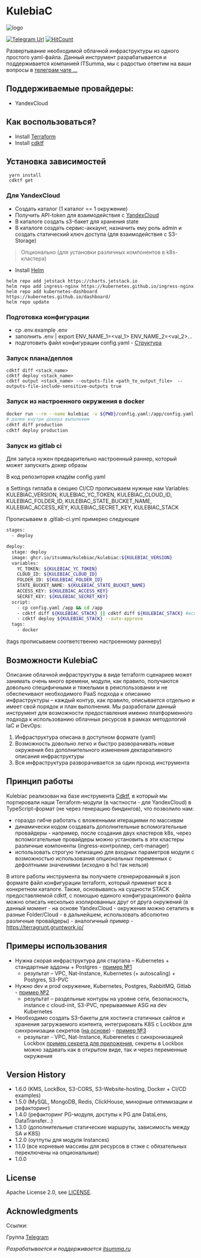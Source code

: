 # KulebiaC

![logo](https://www.itsumma.ru/assets/images/kulebiac-logo.jpg)

[![Telegram Url](https://img.shields.io/badge/Telegram-chat-blue?logo=telegram)](https://t.me/kulebiac)
[![HitCount](https://hits.dwyl.com/itsumma/kulebiac.svg?style=flat-square)](http://hits.dwyl.com/itsumma/kulebiac)


Развертывание необходимой облачной инфраструктуры из одного простого yaml-файла.
Данный инструмент разрабатывается и поддерживается компанией ITSumma, мы с радостью ответим на ваши вопросы в [телеграм чате …](https://t.me/kulebiac)

## Поддерживаемые провайдеры:

* YandexCloud

## Как воспользоваться?

* Install [Terraform](https://developer.hashicorp.com/terraform/tutorials/aws-get-started/install-cli)
* Install [cdktf](https://developer.hashicorp.com/terraform/tutorials/cdktf/cdktf-install)
 
## Установка зависимостей
 ```
  yarn install
  cdktf get
  ```

### Для YandexCloud

* Создать каталог (1 каталог == 1 окружение)
* Получить API-token для взаимодействия с [YandexCloud](https://cloud.yandex.com/en/docs/tutorials/infrastructure-management/terraform-quickstart#get-credentials)
* В каталоге создать s3-бакет для хранения state
* В каталоге создать сервис-аккаунт, назначить ему роль admin и создать статический ключ доступа (для взаимодействия с S3-Storage)

> Опционально (для установки различных компонентов в k8s-кластера)

* Install [Helm](https://helm.sh/docs/intro/install/)

```
helm repo add jetstack https://charts.jetstack.io
helm repo add ingress-nginx https://kubernetes.github.io/ingress-nginx
helm repo add kubernetes-dashboard https://kubernetes.github.io/dashboard/
helm repo update
```

### Подготовка конфигурации
* cp .env.example .env
* заполнить .env | export ENV_NAME_1=<val_1> ENV_NAME_2=<val_2>...
* подготовить файл конфигурации config.yaml - [Структура](https://github.com/itsumma/kulebiac/blob/master/USAGE.md)

### Запуск плана/деплоя
```
cdktf diff <stack_name>
cdktf deploy <stack_name>
cdktf output <stack_name> --outputs-file <path_to_output_file>  --outputs-file-include-sensitive-outputs true
```

### Запуск из настроенного окружения в docker
```bash
docker run --rm --name kulebiac -v ${PWD}/config.yaml:/app/config.yaml --env-file ${PWD}/.env -ti ghcr.io/itsumma/kulebiac/kulebiac:v1.6.0 bash
# далее внутри докера выполняем
cdktf diff production
cdktf deploy production
```

### Запуск из gitlab ci
Для запуса нужен предварительно настроенный раннер, который может запускать докер образы

В код репозитория кладём config.yaml

в Settings гитлаба в секцию CI/CD прописываем нужные нам Variables:  KULEBIAC_VERSION, KULEBIAC_YC_TOKEN, KULEBIAC_CLOUD_ID, KULEBIAC_FOLDER_ID, KULEBIAC_STATE_BUCKET_NAME, KULEBIAC_ACCESS_KEY, KULEBIAC_SECRET_KEY, KULEBIAC_STACK

Прописываем в .gitlab-ci.yml примерно следующее
```bash
stages:
  - deploy

deploy:
  stage: deploy
  image: ghcr.io/itsumma/kulebiac/kulebiac:${KULEBIAC_VERSION}
  variables:
    YC_TOKEN: ${KULEBIAC_YC_TOKEN}
    CLOUD_ID: ${KULEBIAC_CLOUD_ID}
    FOLDER_ID: ${KULEBIAC_FOLDER_ID}
    STATE_BUCKET_NAME: ${KULEBIAC_STATE_BUCKET_NAME}
    ACCESS_KEY: ${KULEBIAC_ACCESS_KEY}
    SECRET_KEY: ${KULEBIAC_SECRET_KEY}
  script:
    - cp config.yaml /app && cd /app
    - cdktf diff ${KULEBIAC_STACK} || cdktf diff ${KULEBIAC_STACK} #если раннер в России, первая команда упадёт с ошибкой изза блокировок со стороны hashicorp. Нужно просто повторить её
    - cdktf deploy ${KULEBIAC_STACK} --auto-approve
  tags:
    - docker
```
(tags прописываем соответственно настроенному раннеру)

## Возможности KulebiaС

Описание облачной инфраструктуры в виде terraform сценариев может занимать очень много времени, модули, как правило, получаются довольно специфичными и тяжелыми в реиспользовании и не обеспечивают необходимого PaaS подхода к описанию инфраструктуры – каждый контур, как правило, описывается отдельно и имеет свой порядок и план выполнения.
Мы разработали данный инструмент для возможности предоставления именно платформенного подхода к использованию облачных ресурсов в рамках методологий IaC и DevOps:

1. Инфраструктура описана в доступном формате (yaml)
2. Возможность довольно легко и быстро разворачивать новые окружения без дополнительного изменения декларативного описания инфраструктуры
3. Вся инфраструктура разворачивается за один проход инструмента

## Принцип работы

Kulebiac реализован на базе инструмента [Cdktf](https://developer.hashicorp.com/terraform/cdktf), в который мы портировали наши Terraform-модули (в частности - для YandexCloud) в TypeScript-формат (не через генерацию биндингов), что позволило нам:

* гораздо гибче работать с вложенными итерациями по массивам
* динамически кодом создавать дополнительные вспомогательные провайдеры - например, после создания двух кластеров k8s, через вспомогательные провайдеры можно установить в эти кластеры различные компоненты (ingress-контроллер, cert-manager)
* использовать строгую типизацию для входных параметров модуля с возможностью использования опциональных переменных с дефолтными значениями (исходно в hcl так нельзя)

В итоге работы инструмента вы получаете сгенерированный в json формате файл конфигурации terraform, который применит все в конкретном каталоге.
Также, основываясь на сущности STACK предоставляемой cdktf, с помощью единого конфигурационного файла можно описать несколько изолированных друг от друга окружений (в данный момент - на основе YandexCloud - окружения можно сетапить в разные Folder/Cloud - в дальнейшем, использовать абсолютно различные провайдеры) - аналогичный пример  - https://terragrunt.gruntwork.io/

## Примеры использования

* Нужна скорая инфраструктура для стартапа – Kubernetes + стандартные аддоны + Postgres - [пример №1](https://github.com/itsumma/kulebiac/blob/master/examples/example_1/config.yaml)
  - результат – VPC, Nat-Instance, Kubernetes (+ autoscaling) + Postgres, S3-PVC
* Нужно dev и prod окружение, Kubernetes, Postgres, RabbitMQ, Gitlab - [пример №2](https://github.com/itsumma/kulebiac/blob/master/examples/example_2/config.yaml)
  - результат – раздельные контуры на уровне сети, безопасность, instance с cloud-init, S3-PVC, прерываемые ASG на dev Kubernetes
* Необходимо создать S3-бакеты для хостинга статичных сайтов и хранения загружаемого контента, интегрировать  K8S с Lockbox для синхронизации секретов ([на основе](https://external-secrets.io/v0.5.7/guides-all-keys-one-secret/)) - [пример №3](https://github.com/itsumma/kulebiac/blob/master/examples/example_3/config.yaml)
  - результат - VPC, Nat-Instance, Kuberenetes с синхронизацией Lockbox [пример секрета для приложения](https://github.com/itsumma/kulebiac/blob/master/examples/example_3/external-secret.yaml), секреты в Lockbox можно задавать как в открытом виде, так и через переменные окружения

## Version History

- 1.6.0 (KMS, LockBox, S3-CORS, S3-Website-hosting, Docker + CI/CD examples)
- 1.5.0 (MySQL, MongoDB, Redis, ClickHouse, минорные оптимизации и рефакторинг)
- 1.4.0 (рефакторинг PG-модуля, доступы к PG для DataLens, DataTransfer...)
- 1.3.0 (дополнительные статические маршруты, зависимость между SA и K8S)
- 1.2.0 (оутпуты для модуля Instances)
- 1.1.0 (все корневые массивы для ресурсов в стэке с обязательных переключены на опциональные)
- 1.0.0

## License

Apache License 2.0, see [LICENSE](https://github.com/itsumma/kulebiac/blob/master/LICENSE).

## Acknowledgments

Ссылки:

Группа [Telegram](https://t.me/kulebiac)

*Разрабатывается и поддерживается [itsumma.ru](https://www.itsumma.ru)* 
